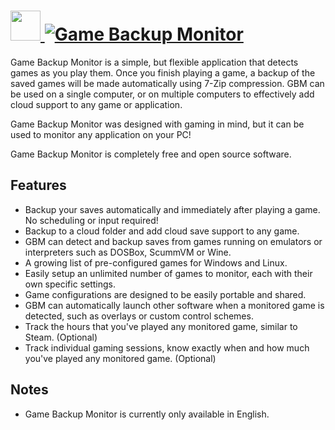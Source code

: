 # [<img src="https://cdn.jsdelivr.net/gh/AdmiringWorm/chocolatey-packages@a22c15bb78813121e46588781213a42634288d4c/automatic/gbm/icons/gbm.png" height="48" width="48" /> ![Game Backup Monitor](https://img.shields.io/chocolatey/v/gbm.svg?label=Game%20Backup%20Monitor&style=for-the-badge)](https://community.chocolatey.org/packages/gbm)

Game Backup Monitor is a simple, but flexible application that detects games as you play them. Once you finish playing a game, a backup of the saved games will be made automatically using 7-Zip compression. GBM can be used on a single computer, or on multiple computers to effectively add cloud support to any game or application.

Game Backup Monitor was designed with gaming in mind, but it can be used to monitor any application on your PC!

Game Backup Monitor is completely free and open source software.

## Features

- Backup your saves automatically and immediately after playing a game. No scheduling or input required!
- Backup to a cloud folder and add cloud save support to any game.
- GBM can detect and backup saves from games running on emulators or interpreters such as DOSBox, ScummVM or Wine.
- A growing list of pre-configured games for Windows and Linux.
- Easily setup an unlimited number of games to monitor, each with their own specific settings.
- Game configurations are designed to be easily portable and shared.
- GBM can automatically launch other software when a monitored game is detected, such as overlays or custom control schemes.
- Track the hours that you've played any monitored game, similar to Steam. (Optional)
- Track individual gaming sessions, know exactly when and how much you've played any monitored game. (Optional)

## Notes

- Game Backup Monitor is currently only available in English.
